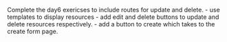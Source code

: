 Complete the day6 exericses to include routes for update and delete.
    - use templates to display resources
    - add edit and delete buttons to update and delete resources respectively.
    - add a button to create which takes to the create form page. 